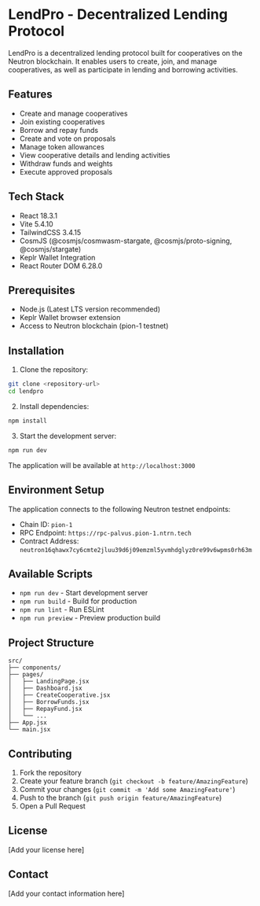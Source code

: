 # LendPro - Decentralized Lending Protocol

LendPro is a decentralized lending protocol built for cooperatives on the Neutron blockchain. It enables users to create, join, and manage cooperatives, as well as participate in lending and borrowing activities.

## Features

- Create and manage cooperatives
- Join existing cooperatives
- Borrow and repay funds
- Create and vote on proposals
- Manage token allowances
- View cooperative details and lending activities
- Withdraw funds and weights
- Execute approved proposals

## Tech Stack

- React 18.3.1
- Vite 5.4.10
- TailwindCSS 3.4.15
- CosmJS (@cosmjs/cosmwasm-stargate, @cosmjs/proto-signing, @cosmjs/stargate)
- Keplr Wallet Integration
- React Router DOM 6.28.0

## Prerequisites

- Node.js (Latest LTS version recommended)
- Keplr Wallet browser extension
- Access to Neutron blockchain (pion-1 testnet)

## Installation

1. Clone the repository:
```bash
git clone <repository-url>
cd lendpro
```

2. Install dependencies:
```bash
npm install
```

3. Start the development server:
```bash
npm run dev
```

The application will be available at `http://localhost:3000`

## Environment Setup

The application connects to the following Neutron testnet endpoints:

- Chain ID: `pion-1`
- RPC Endpoint: `https://rpc-palvus.pion-1.ntrn.tech`
- Contract Address: `neutron16qhawx7cy6cmte2jluu39d6j09emzml5yvmhdglyz0re99v6wpms0rh63m`

## Available Scripts

- `npm run dev` - Start development server
- `npm run build` - Build for production
- `npm run lint` - Run ESLint
- `npm run preview` - Preview production build

## Project Structure

```
src/
├── components/
├── pages/
│   ├── LandingPage.jsx
│   ├── Dashboard.jsx
│   ├── CreateCooperative.jsx
│   ├── BorrowFunds.jsx
│   ├── RepayFund.jsx
│   └── ...
├── App.jsx
└── main.jsx
```

## Contributing

1. Fork the repository
2. Create your feature branch (`git checkout -b feature/AmazingFeature`)
3. Commit your changes (`git commit -m 'Add some AmazingFeature'`)
4. Push to the branch (`git push origin feature/AmazingFeature`)
5. Open a Pull Request

## License

[Add your license here]

## Contact

[Add your contact information here]
